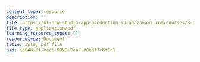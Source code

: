 ```yaml
---
content_type: resource
description: ''
file: https://ol-ocw-studio-app-production.s3.amazonaws.com/courses/8-01sc-classical-mechanics-fall-2016/c664d27fbecb99988ca7d8edf7c6f5c1_H7xmTMQ265s.pdf
file_type: application/pdf
learning_resource_types: []
resourcetype: Document
title: 3play pdf file
uid: c664d27f-becb-9998-8ca7-d8edf7c6f5c1
---
```

